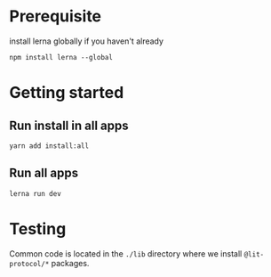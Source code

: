 # Prerequisite

install lerna globally if you haven't already

```
npm install lerna --global
```

# Getting started

## Run install in all apps

```
yarn add install:all
```

## Run all apps

```
lerna run dev
```

# Testing

Common code is located in the `./lib` directory where we install `@lit-protocol/*` packages.
